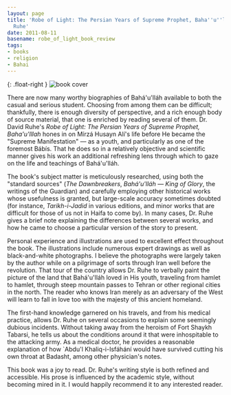 ```yaml
---
layout: page
title: 'Robe of Light: The Persian Years of Supreme Prophet, Baha''u''lllah, by David
  Ruhe'
date: 2011-08-11
basename: robe_of_light_book_review
tags:
- books
- religion
- Bahai
---
```


{: .float-right }
![book cover](http://photo.goodreads.com/books/1178904270m/851669.jpg)

There are now many worthy biographies of Bah&aacute;'u'll&aacute;h available to
both the casual and serious student. Choosing from among them can be difficult;
thankfully, there is enough diversity of perspective, and a rich enough body of
source material, that one is enriched by reading several of them. Dr. David
Ruhe's _Robe of Light: The Persian Years of Supreme Prophet, Baha'u'lllah_ hones
in on M&iacute;rz&aacute; Husayn Al&iacute;'s life before He became the "Supreme
Manifestation" &mdash; as a youth, and particularly as one of the foremost
B&aacute;b&iacute;s. That he does so in a relatively objective and scientific
manner gives his work an additional refreshing lens through which to gaze on the
life and teachings of Bah&aacute;'u'll&aacute;h.

<!-- truncate -->

The book's subject matter is meticulously researched, using both the "standard
sources" (_The Dawnbreakers_, _Bah&aacute;'u'll&aacute;h &mdash; King of Glory_,
the writings of the Guardian) and carefully employing other historical works
whose usefulness is granted, but large-scale accuracy sometimes doubted (for
instance, _Tarikh-i-Jadid_ in various editions, and minor works that are
difficult for those of us not in Haifa to come by). In many cases, Dr. Ruhe
gives a brief note explaining the differences between several works, and how he
came to choose a particular version of the story to present.

Personal experience and illustrations are used to excellent effect throughout
the book. The illustrations include numerous expert drawings as well as
black-and-white photographs. I believe the photographs were largely taken by the
author while on a pilgrimage of sorts through Iran well before the revolution.
That tour of the country allows Dr. Ruhe to verbally paint the picture of the
land that Bah&aacute;'u'll&aacute;h loved in His youth, traveling from hamlet to
hamlet, through steep mountain passes to Tehran or other regional cities in the
north. The reader who knows Iran merely as an adversary of the West will learn
to fall in love too with the majesty of this ancient homeland.

The first-hand knowledge garnered on his travels, and from his medical practice,
allows Dr. Ruhe on several occasions to explain some seemingly dubious
incidents. Without taking away from the heroism of Fort Shaykh Tabarsi, he tells
us about the conditions around it that were inhospitable to the attacking army.
As a medical doctor, he provides a reasonable explanation of how `Abdu'l
Khaliq-i-Isf&aacute;h&aacute;n&iacute; would have survived cutting his own
throat at Badasht, among other physician's notes.

This book was a joy to read. Dr. Ruhe's writing style is both refined and
accessible. His prose is influenced by the academic style, without becoming
mired in it. I would happily recommend it to any interested reader.
